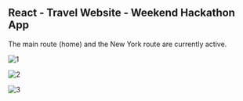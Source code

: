 ## React - Travel Website - Weekend Hackathon App
The main route (home) and the New York route are currently active.

![1](https://user-images.githubusercontent.com/104451862/205446023-198cc5df-1b4c-4cdf-9d86-dcb647f3e8a8.png)

![2](https://user-images.githubusercontent.com/104451862/205446047-777b79af-ff68-4161-97e9-b3479a9f809c.png)

![3](https://user-images.githubusercontent.com/104451862/205446052-c6239516-92d7-469f-bc78-f05b7638c71c.png)

